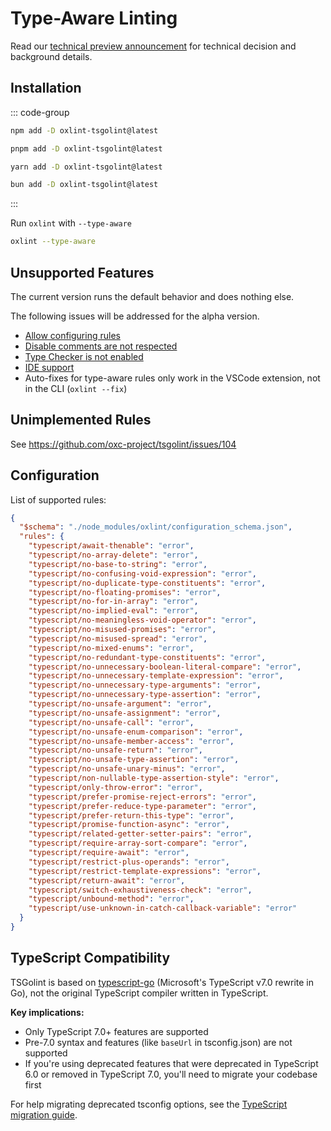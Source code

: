 # Type-Aware Linting

Read our [technical preview announcement](/blog/2025-08-17-oxlint-type-aware) for technical decision and background details.

## Installation

::: code-group

```sh [npm]
npm add -D oxlint-tsgolint@latest
```

```sh [pnpm]
pnpm add -D oxlint-tsgolint@latest
```

```sh [yarn]
yarn add -D oxlint-tsgolint@latest
```

```sh [bun]
bun add -D oxlint-tsgolint@latest
```

:::

Run `oxlint` with `--type-aware`

```bash
oxlint --type-aware
```

## Unsupported Features

The current version runs the default behavior and does nothing else.

The following issues will be addressed for the alpha version.

- [Allow configuring rules](https://github.com/oxc-project/tsgolint/issues/51)
- [Disable comments are not respected](https://github.com/oxc-project/oxc/issues/13491)
- [Type Checker is not enabled](https://github.com/oxc-project/tsgolint/issues/106)
- [IDE support](https://github.com/oxc-project/tsgolint/issues/71)
- Auto-fixes for type-aware rules only work in the VSCode extension, not in the CLI (`oxlint --fix`)

## Unimplemented Rules

See https://github.com/oxc-project/tsgolint/issues/104

## Configuration

List of supported rules:

```json
{
  "$schema": "./node_modules/oxlint/configuration_schema.json",
  "rules": {
    "typescript/await-thenable": "error",
    "typescript/no-array-delete": "error",
    "typescript/no-base-to-string": "error",
    "typescript/no-confusing-void-expression": "error",
    "typescript/no-duplicate-type-constituents": "error",
    "typescript/no-floating-promises": "error",
    "typescript/no-for-in-array": "error",
    "typescript/no-implied-eval": "error",
    "typescript/no-meaningless-void-operator": "error",
    "typescript/no-misused-promises": "error",
    "typescript/no-misused-spread": "error",
    "typescript/no-mixed-enums": "error",
    "typescript/no-redundant-type-constituents": "error",
    "typescript/no-unnecessary-boolean-literal-compare": "error",
    "typescript/no-unnecessary-template-expression": "error",
    "typescript/no-unnecessary-type-arguments": "error",
    "typescript/no-unnecessary-type-assertion": "error",
    "typescript/no-unsafe-argument": "error",
    "typescript/no-unsafe-assignment": "error",
    "typescript/no-unsafe-call": "error",
    "typescript/no-unsafe-enum-comparison": "error",
    "typescript/no-unsafe-member-access": "error",
    "typescript/no-unsafe-return": "error",
    "typescript/no-unsafe-type-assertion": "error",
    "typescript/no-unsafe-unary-minus": "error",
    "typescript/non-nullable-type-assertion-style": "error",
    "typescript/only-throw-error": "error",
    "typescript/prefer-promise-reject-errors": "error",
    "typescript/prefer-reduce-type-parameter": "error",
    "typescript/prefer-return-this-type": "error",
    "typescript/promise-function-async": "error",
    "typescript/related-getter-setter-pairs": "error",
    "typescript/require-array-sort-compare": "error",
    "typescript/require-await": "error",
    "typescript/restrict-plus-operands": "error",
    "typescript/restrict-template-expressions": "error",
    "typescript/return-await": "error",
    "typescript/switch-exhaustiveness-check": "error",
    "typescript/unbound-method": "error",
    "typescript/use-unknown-in-catch-callback-variable": "error"
  }
}
```

## TypeScript Compatibility

TSGolint is based on [typescript-go](https://github.com/microsoft/typescript-go) (Microsoft's TypeScript v7.0 rewrite in Go), not the original TypeScript compiler written in TypeScript.

**Key implications:**

- Only TypeScript 7.0+ features are supported
- Pre-7.0 syntax and features (like `baseUrl` in tsconfig.json) are not supported
- If you're using deprecated features that were deprecated in TypeScript 6.0 or removed in TypeScript 7.0, you'll need to migrate your codebase first

For help migrating deprecated tsconfig options, see the [TypeScript migration guide](https://github.com/microsoft/TypeScript/issues/62508#issuecomment-3348649259).
